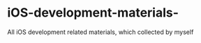 iOS-development-materials-
==========================

All iOS development related materials, which collected by myself